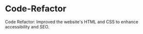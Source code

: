 # Code-Refactor
Code Refactor: Improved the website's HTML and CSS to enhance accessibility and SEO.

